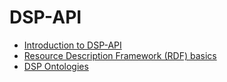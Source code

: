# DSP-API

- [Introduction to DSP-API](introduction.md)
- [Resource Description Framework (RDF) basics](rdf.md)
- [DSP Ontologies](ontologies/index.md)
